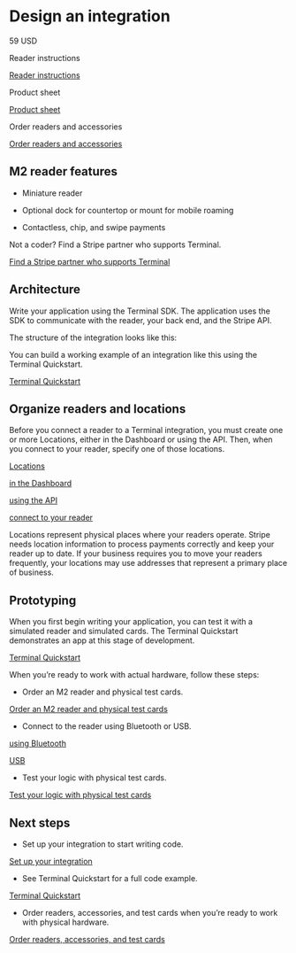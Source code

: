 # Design an integration

59 USD

Reader instructions

[Reader instructions](/terminal/payments/setup-reader/stripe-m2)

Product sheet

[Product sheet](https://d37ugbyn3rpeym.cloudfront.net/terminal/product-sheets/m2_product_sheet.pdf)

Order readers and accessories

[Order readers and accessories](https://dashboard.stripe.com/terminal/shop)

## M2 reader features

- Miniature reader

- Optional dock for countertop or mount for mobile roaming

- Contactless, chip, and swipe payments

Not a coder? Find a Stripe partner who supports Terminal.

[Find a Stripe partner who supports Terminal](https://stripe.com/partners/directory?p=Terminal)

## Architecture

Write your application using the Terminal SDK. The application uses the SDK to communicate with the reader, your back end, and the Stripe API.

The structure of the integration looks like this:

You can build a working example of an integration like this using the Terminal Quickstart.

[Terminal Quickstart](/terminal/quickstart)

## Organize readers and locations

Before you connect a reader to a Terminal integration, you must create one or more Locations, either in the Dashboard or using the API. Then, when you connect to your reader, specify one of those locations.

[Locations](/api/terminal/locations)

[in the Dashboard](https://dashboard.stripe.com/terminal/locations)

[using the API](/terminal/fleet/locations#create-location)

[connect to your reader](/terminal/payments/connect-reader)

Locations represent physical places where your readers operate. Stripe needs location information to process payments correctly and keep your reader up to date. If your business requires you to move your readers frequently, your locations may use addresses that represent a primary place of business.

## Prototyping

When you first begin writing your application, you can test it with a simulated reader and simulated cards. The Terminal Quickstart demonstrates an app at this stage of development.

[Terminal Quickstart](/terminal/quickstart)

When you’re ready to work with actual hardware, follow these steps:

- Order an M2 reader and physical test cards.

[Order an M2 reader and physical test cards](https://dashboard.stripe.com/terminal/shop)

- Connect to the reader using Bluetooth or USB.

[using Bluetooth](/terminal/payments/connect-reader?reader-type=bluetooth)

[USB](/terminal/payments/connect-reader?reader-type=usb)

- Test your logic with physical test cards.

[Test your logic with physical test cards](/terminal/references/testing#physical-test-cards)

## Next steps

- Set up your integration to start writing code.

[Set up your integration](/terminal/payments/setup-integration)

- See Terminal Quickstart for a full code example.

[Terminal Quickstart](/terminal/quickstart)

- Order readers, accessories, and test cards when you’re ready to work with physical hardware.

[Order readers, accessories, and test cards](https://dashboard.stripe.com/terminal/shop)
